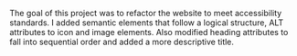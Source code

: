 The goal of this project was to refactor the website to meet accessibility standards. I added semantic elements that follow a logical structure, ALT attributes to icon and image elements. Also modified heading attributes to fall into sequential order and added a more descriptive title.